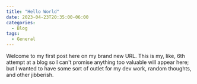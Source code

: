 ```yaml
---
title: "Hello World"
date: 2023-04-23T20:35:00-06:00
categories:
  - Blog
tags:
  - General
---
```


Welcome to my first post here on my brand new URL. This is my, like, 6th attempt at a blog so I can't promise anything too valuable will appear here; but I wanted to have some sort of outlet for my dev work, random thoughts, and other jibberish.
